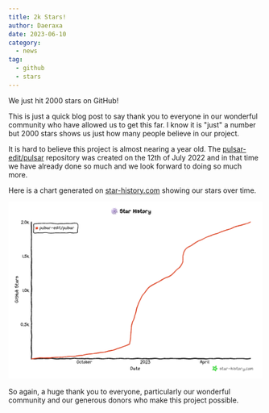 ```yaml
---
title: 2k Stars!
author: Daeraxa
date: 2023-06-10
category:
  - news
tag:
  - github
  - stars
---
```


We just hit 2000 stars on GitHub!

<!-- more -->

This is just a quick blog post to say thank you to everyone in our wonderful community who have allowed us to get this far. I know it is "just" a number but 2000 stars shows us just how many people believe in our project.

It is hard to believe this project is almost nearing a year old. The [pulsar-edit/pulsar](https://github.com/pulsar-edit/pulsar) repository was created on the 12th of July 2022 and in that time we have already done so much and we look forward to doing so much more.

Here is a chart generated on [star-history.com](https://star-history.com/) showing our stars over time.

![star-chart](/assets/star-history-2023610.png)

So again, a huge thank you to everyone, particularly our wonderful community and our generous donors who make this project possible.
